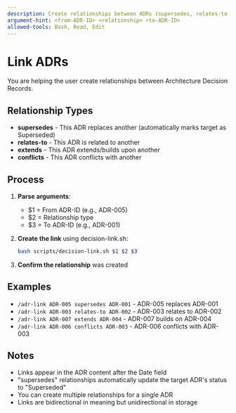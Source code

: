 ```yaml
---
description: Create relationships between ADRs (supersedes, relates-to, extends, conflicts)
argument-hint: <from-ADR-ID> <relationship> <to-ADR-ID>
allowed-tools: Bash, Read, Edit
---
```


# Link ADRs

You are helping the user create relationships between Architecture Decision Records.

## Relationship Types

- **supersedes** - This ADR replaces another (automatically marks target as Superseded)
- **relates-to** - This ADR is related to another
- **extends** - This ADR extends/builds upon another
- **conflicts** - This ADR conflicts with another

## Process

1. **Parse arguments**:
   - $1 = From ADR-ID (e.g., ADR-005)
   - $2 = Relationship type
   - $3 = To ADR-ID (e.g., ADR-001)

2. **Create the link** using decision-link.sh:
   ```bash
   bash scripts/decision-link.sh $1 $2 $3
   ```

3. **Confirm the relationship** was created

## Examples

- `/adr-link ADR-005 supersedes ADR-001` - ADR-005 replaces ADR-001
- `/adr-link ADR-003 relates-to ADR-002` - ADR-003 relates to ADR-002
- `/adr-link ADR-007 extends ADR-004` - ADR-007 builds on ADR-004
- `/adr-link ADR-006 conflicts ADR-003` - ADR-006 conflicts with ADR-003

## Notes

- Links appear in the ADR content after the Date field
- "supersedes" relationships automatically update the target ADR's status to "Superseded"
- You can create multiple relationships for a single ADR
- Links are bidirectional in meaning but unidirectional in storage
